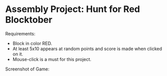 # Assembly Project: Hunt for Red Blocktober

Requirements:
- Block in color RED.
- At least 5x10 appears at random points and score is made when clicked on it. 
- Mouse-click is a must for this project.


Screenshot of Game:
